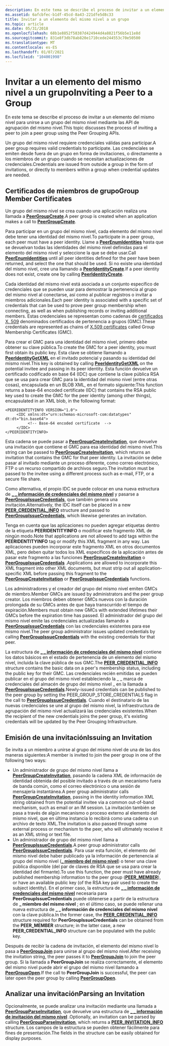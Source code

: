 ```yaml
---
description: En este tema se describe el proceso de invitar a un elemento del mismo nivel para unirse a un grupo del mismo nivel mediante las API de agrupación del mismo nivel.
ms.assetid: 6afcbfec-b1df-45cd-8a43-221dfe5d8c33
title: Invitar a un elemento del mismo nivel a un grupo
ms.topic: article
ms.date: 05/31/2018
ms.openlocfilehash: 68b1e8852f58387d424944d4a8821f56b5e11e8d
ms.sourcegitcommit: 831e8f3db78ab820e1710cede244553c70e50500
ms.translationtype: MT
ms.contentlocale: es-ES
ms.lasthandoff: 01/07/2021
ms.locfileid: "104001998"
---
```

# <a name="inviting-a-peer-to-a-group"></a><span data-ttu-id="373f2-103">Invitar a un elemento del mismo nivel a un grupo</span><span class="sxs-lookup"><span data-stu-id="373f2-103">Inviting a Peer to a Group</span></span>

<span data-ttu-id="373f2-104">En este tema se describe el proceso de invitar a un elemento del mismo nivel para unirse a un grupo del mismo nivel mediante las API de agrupación del mismo nivel.</span><span class="sxs-lookup"><span data-stu-id="373f2-104">This topic discusses the process of inviting a peer to join a peer group using the Peer Grouping APIs.</span></span>

<span data-ttu-id="373f2-105">Un grupo del mismo nivel requiere credenciales válidas para participar.</span><span class="sxs-lookup"><span data-stu-id="373f2-105">A peer group requires valid credentials to participate.</span></span> <span data-ttu-id="373f2-106">Las credenciales se emiten desde fuera de un grupo en forma de invitaciones, o directamente a los miembros de un grupo cuando se necesitan actualizaciones de credenciales.</span><span class="sxs-lookup"><span data-stu-id="373f2-106">Credentials are issued from outside a group in the form of invitations, or directly to members within a group when credential updates are needed.</span></span>

## <a name="group-member-certificates"></a><span data-ttu-id="373f2-107">Certificados de miembros de grupo</span><span class="sxs-lookup"><span data-stu-id="373f2-107">Group Member Certificates</span></span>

<span data-ttu-id="373f2-108">Un grupo del mismo nivel se crea cuando una aplicación realiza una llamada a [**PeerGroupCreate**](/windows/desktop/api/P2P/nf-p2p-peergroupcreate).</span><span class="sxs-lookup"><span data-stu-id="373f2-108">A peer group is created when an application makes a call to [**PeerGroupCreate**](/windows/desktop/api/P2P/nf-p2p-peergroupcreate).</span></span>

<span data-ttu-id="373f2-109">Para participar en un grupo del mismo nivel, cada elemento del mismo nivel debe tener una identidad del mismo nivel.</span><span class="sxs-lookup"><span data-stu-id="373f2-109">To participate in a peer group, each peer must have a peer identity.</span></span> <span data-ttu-id="373f2-110">Llame a [**PeerEnumIdentities**](/windows/desktop/api/P2P/nf-p2p-peerenumidentities) hasta que se devuelvan todas las identidades del mismo nivel definidas para el elemento del mismo nivel y seleccione la que se debe usar.</span><span class="sxs-lookup"><span data-stu-id="373f2-110">Call [**PeerEnumIdentities**](/windows/desktop/api/P2P/nf-p2p-peerenumidentities) until all peer identities defined for the peer have been returned, and select the one that should be used.</span></span> <span data-ttu-id="373f2-111">Si no existe una identidad del mismo nivel, cree una llamando a [**PeerIdentityCreate**](/windows/desktop/api/P2P/nf-p2p-peeridentitycreate).</span><span class="sxs-lookup"><span data-stu-id="373f2-111">If a peer identity does not exist, create one by calling [**PeerIdentityCreate**](/windows/desktop/api/P2P/nf-p2p-peeridentitycreate).</span></span>

<span data-ttu-id="373f2-112">Cada identidad del mismo nivel está asociada a un conjunto específico de credenciales que se pueden usar para demostrar la pertenencia al grupo del mismo nivel al conectarse, así como al publicar registros o invitar a miembros adicionales.</span><span class="sxs-lookup"><span data-stu-id="373f2-112">Each peer identity is associated with a specific set of credentials that can be used to prove peer group membership when connecting, as well as when publishing records or inviting additional members.</span></span> <span data-ttu-id="373f2-113">Estas credenciales se representan como cadenas de [certificados X. 509](https://www.ietf.org/rfc/rfc2511.txt) denominados certificados de pertenencia a grupos (GMC).</span><span class="sxs-lookup"><span data-stu-id="373f2-113">These credentials are represented as chains of [X.509 certificates](https://www.ietf.org/rfc/rfc2511.txt) called Group Membership Certificates (GMC).</span></span>

<span data-ttu-id="373f2-114">Para crear el GMC para una identidad del mismo nivel, primero debe obtener su clave pública.</span><span class="sxs-lookup"><span data-stu-id="373f2-114">To create the GMC for a peer identity, you must first obtain its public key.</span></span> <span data-ttu-id="373f2-115">Esta clave se obtiene llamando a [**PeerIdentityGetXML**](/windows/desktop/api/P2P/nf-p2p-peeridentitygetxml) en el invitado potencial y pasando su identidad del mismo nivel.</span><span class="sxs-lookup"><span data-stu-id="373f2-115">This key is obtained by calling [**PeerIdentityGetXML**](/windows/desktop/api/P2P/nf-p2p-peeridentitygetxml) on the potential invitee and passing in its peer identity.</span></span> <span data-ttu-id="373f2-116">Esta función devuelve un certificado codificado en base 64 (IDC) que contiene la clave pública RSA que se usa para crear GMC para la identidad del mismo nivel (entre otras cosas), encapsulada en un BLOB XML, en el formato siguiente:</span><span class="sxs-lookup"><span data-stu-id="373f2-116">This function returns a base-64 encoded certificate (IDC) that contains the RSA public key used to create the GMC for the peer identity (among other things), encapsulated in an XML blob, in the following format:</span></span>

``` syntax
<PEERIDENTITYINFO VERSION="1.0">
     <IDC xmlns:dt="urn:schemas-microsoft-com:datatypes" dt:dt="bin.base64">
          <!-- Base-64 encoded certificate  -->
     </IDC>
</PEERIDENTITYINFO>
```

<span data-ttu-id="373f2-117">Esta cadena se puede pasar a [**PeerGroupCreateInvitation**](/windows/desktop/api/P2P/nf-p2p-peergroupcreateinvitation), que devuelve una invitación que contiene el GMC para esa identidad del mismo nivel.</span><span class="sxs-lookup"><span data-stu-id="373f2-117">This string can be passed to [**PeerGroupCreateInvitation**](/windows/desktop/api/P2P/nf-p2p-peergroupcreateinvitation), which returns an invitation that contains the GMC for that peer identity.</span></span> <span data-ttu-id="373f2-118">La invitación se debe pasar al invitado mediante un proceso diferente, como correo electrónico, FTP o un recurso compartido de archivos seguro.</span><span class="sxs-lookup"><span data-stu-id="373f2-118">The invitation must be passed to the invitee using a different process such as e-mail, FTP, or a secure file share.</span></span>

<span data-ttu-id="373f2-119">Como alternativa, el propio IDC se puede colocar en una nueva estructura de [**\_ \_ información de credenciales del mismo nivel**](/windows/desktop/api/P2P/ns-p2p-peer_credential_info) y pasarse a [**PeerGroupIssueCredentials**](/windows/desktop/api/P2P/nf-p2p-peergroupissuecredentials), que también genera una invitación.</span><span class="sxs-lookup"><span data-stu-id="373f2-119">Alternatively, the IDC itself can be placed in a new [**PEER\_CREDENTIAL\_INFO**](/windows/desktop/api/P2P/ns-p2p-peer_credential_info) structure and passed to [**PeerGroupIssueCredentials**](/windows/desktop/api/P2P/nf-p2p-peergroupissuecredentials), which likewise generates an invitation.</span></span>

<span data-ttu-id="373f2-120">Tenga en cuenta que las aplicaciones no pueden agregar etiquetas dentro de la etiqueta **PEERIDENTITYINFO** o modificar este fragmento XML de ningún modo.</span><span class="sxs-lookup"><span data-stu-id="373f2-120">Note that applications are not allowed to add tags within the **PEERIDENTITYINFO** tag or modify this XML fragment in any way.</span></span> <span data-ttu-id="373f2-121">Las aplicaciones pueden incorporar este fragmento XML en otros documentos XML, pero deben quitar todos los XML específicos de la aplicación antes de pasar este fragmento a las funciones [**PeerGroupCreateInvitation**](/windows/desktop/api/P2P/nf-p2p-peergroupcreateinvitation) o [**PeerGroupIssueCredentials**](/windows/desktop/api/P2P/nf-p2p-peergroupissuecredentials) .</span><span class="sxs-lookup"><span data-stu-id="373f2-121">Applications are allowed to incorporate this XML fragment into other XML documents, but must strip out all application-specific XML before passing this fragment to the [**PeerGroupCreateInvitation**](/windows/desktop/api/P2P/nf-p2p-peergroupcreateinvitation) or [**PeerGroupIssueCredentials**](/windows/desktop/api/P2P/nf-p2p-peergroupissuecredentials) functions.</span></span>

<span data-ttu-id="373f2-122">Los administradores y el creador del grupo del mismo nivel emiten GMCs de miembro.</span><span class="sxs-lookup"><span data-stu-id="373f2-122">Member GMCs are issued by administrators and the peer group creator.</span></span> <span data-ttu-id="373f2-123">Los miembros deben obtener GMCs nuevos con la duración prolongada de su GMCs antes de que haya transcurrido el tiempo de expiración.</span><span class="sxs-lookup"><span data-stu-id="373f2-123">Members must obtain new GMCs with extended lifetimes their GMCs before the expiration time has passed.</span></span> <span data-ttu-id="373f2-124">El administrador del grupo del mismo nivel emite las credenciales actualizadas llamando a [**PeerGroupIssueCredentials**](/windows/desktop/api/P2P/nf-p2p-peergroupissuecredentials) con las credenciales existentes para ese mismo nivel.</span><span class="sxs-lookup"><span data-stu-id="373f2-124">The peer group administrator issues updated credentials by calling [**PeerGroupIssueCredentials**](/windows/desktop/api/P2P/nf-p2p-peergroupissuecredentials) with the existing credentials for that peer.</span></span>

<span data-ttu-id="373f2-125">La estructura de [**\_ \_ información de credenciales del mismo nivel**](/windows/desktop/api/P2P/ns-p2p-peer_credential_info) contiene los datos básicos en el estado de pertenencia de un elemento del mismo nivel, incluida la clave pública de sus GMC.</span><span class="sxs-lookup"><span data-stu-id="373f2-125">The [**PEER\_CREDENTIAL\_INFO**](/windows/desktop/api/P2P/ns-p2p-peer_credential_info) structure contains the basic data on a peer's membership status, including the public key for their GMC.</span></span> <span data-ttu-id="373f2-126">Las credenciales recién emitidas se pueden publicar en el grupo del mismo nivel estableciendo la \_ \_ marca de credenciales del almacén de grupo del mismo nivel \_ en la llamada a [**PeerGroupIssueCredentials**](/windows/desktop/api/P2P/nf-p2p-peergroupissuecredentials).</span><span class="sxs-lookup"><span data-stu-id="373f2-126">Newly-issued credentials can be published to the peer group by setting the PEER\_GROUP\_STORE\_CREDENTIALS flag in the call to [**PeerGroupIssueCredentials**](/windows/desktop/api/P2P/nf-p2p-peergroupissuecredentials).</span></span> <span data-ttu-id="373f2-127">Cuando el destinatario de las nuevas credenciales se une al grupo del mismo nivel, la infraestructura de agrupación del mismo nivel actualizará las credenciales existentes.</span><span class="sxs-lookup"><span data-stu-id="373f2-127">When the recipient of the new credentials joins the peer group, it's existing credentials will be updated by the Peer Grouping Infrastructure.</span></span>

## <a name="issuing-an-invitation"></a><span data-ttu-id="373f2-128">Emisión de una invitación</span><span class="sxs-lookup"><span data-stu-id="373f2-128">Issuing an Invitation</span></span>

<span data-ttu-id="373f2-129">Se invita a un miembro a unirse al grupo del mismo nivel de una de las dos maneras siguientes:</span><span class="sxs-lookup"><span data-stu-id="373f2-129">A member is invited to join the peer group in one of the following two ways:</span></span>

-   <span data-ttu-id="373f2-130">Un administrador de grupo del mismo nivel llama a [**PeerGroupCreateInvitation**](/windows/desktop/api/P2P/nf-p2p-peergroupcreateinvitation), pasando la cadena XML de información de identidad obtenida del posible invitado a través de un mecanismo fuera de banda común, como el correo electrónico o una sesión de mensajería instantánea.</span><span class="sxs-lookup"><span data-stu-id="373f2-130">A peer group administrator calls [**PeerGroupCreateInvitation**](/windows/desktop/api/P2P/nf-p2p-peergroupcreateinvitation), passing in the identity information XML string obtained from the potential invitee via a common out-of-band mechanism, such as email or an IM session.</span></span> <span data-ttu-id="373f2-131">La invitación también se pasa a través de algún mecanismo o proceso externo al elemento del mismo nivel, que en última instancia lo recibirá como una cadena o un archivo de texto XML.</span><span class="sxs-lookup"><span data-stu-id="373f2-131">The invitation is also passed through some external process or mechanism to the peer, who will ultimately receive it as an XML string or text file.</span></span>
-   <span data-ttu-id="373f2-132">Un administrador de grupo del mismo nivel llama a [**PeerGroupIssueCredentials**](/windows/desktop/api/P2P/nf-p2p-peergroupissuecredentials).</span><span class="sxs-lookup"><span data-stu-id="373f2-132">A peer group administrator calls [**PeerGroupIssueCredentials**](/windows/desktop/api/P2P/nf-p2p-peergroupissuecredentials).</span></span> <span data-ttu-id="373f2-133">Para usar esta función, el elemento del mismo nivel debe haber publicado ya la información de pertenencia al grupo del mismo nivel ([**\_ miembro del mismo nivel**](/windows/desktop/api/P2P/ns-p2p-peer_member)) o tener una clave pública disponible (del par de claves de RSA que se usa para crear la identidad del firmante).</span><span class="sxs-lookup"><span data-stu-id="373f2-133">To use this function, the peer must have already published membership information to the peer group ([**PEER\_MEMBER**](/windows/desktop/api/P2P/ns-p2p-peer_member)), or have an available public key (of the RSA key pair used to create the subject identity).</span></span> <span data-ttu-id="373f2-134">En el primer caso, la estructura de [**\_ \_ información de credenciales del mismo nivel**](/windows/desktop/api/P2P/ns-p2p-peer_credential_info) necesaria para **PeerGroupIssueCredentials** puede obtenerse a partir de la estructura de **\_ miembro del mismo nivel** ; en el último caso, se puede rellenar una nueva estructura de **\_ \_ información de credenciales del mismo nivel** con la clave pública.</span><span class="sxs-lookup"><span data-stu-id="373f2-134">In the former case, the [**PEER\_CREDENTIAL\_INFO**](/windows/desktop/api/P2P/ns-p2p-peer_credential_info) structure required for **PeerGroupIssueCredentials** can be obtained from the **PEER\_MEMBER** structure; in the latter case, a new **PEER\_CREDENTIAL\_INFO** structure can be populated with the public key.</span></span>

<span data-ttu-id="373f2-135">Después de recibir la cadena de invitación, el elemento del mismo nivel lo pasa a [**PeerGroupJoin**](/windows/desktop/api/P2P/nf-p2p-peergroupjoin) para unirse al grupo del mismo nivel.</span><span class="sxs-lookup"><span data-stu-id="373f2-135">After receiving the invitation string, the peer passes it to [**PeerGroupJoin**](/windows/desktop/api/P2P/nf-p2p-peergroupjoin) to join the peer group.</span></span> <span data-ttu-id="373f2-136">Si la llamada a **PeerGroupJoin** se realiza correctamente, el elemento del mismo nivel puede abrir el grupo del mismo nivel llamando a [**PeerGroupOpen**](/windows/desktop/api/P2P/nf-p2p-peergroupopen).</span><span class="sxs-lookup"><span data-stu-id="373f2-136">If the call to **PeerGroupJoin** is successful, the peer can later open the peer group by calling [**PeerGroupOpen**](/windows/desktop/api/P2P/nf-p2p-peergroupopen).</span></span>

## <a name="parsing-an-invitation"></a><span data-ttu-id="373f2-137">Analizar una invitación</span><span class="sxs-lookup"><span data-stu-id="373f2-137">Parsing an Invitation</span></span>

<span data-ttu-id="373f2-138">Opcionalmente, se puede analizar una invitación mediante una llamada a [**PeerGroupParseInvitation**](/windows/desktop/api/P2P/nf-p2p-peergroupparseinvitation), que devuelve una estructura de [**\_ \_ información de invitación del mismo nivel**](/windows/desktop/api/P2P/ns-p2p-peer_invitation_info) .</span><span class="sxs-lookup"><span data-stu-id="373f2-138">Optionally, an invitation can be parsed by calling [**PeerGroupParseInvitation**](/windows/desktop/api/P2P/nf-p2p-peergroupparseinvitation), which returns a [**PEER\_INVITATION\_INFO**](/windows/desktop/api/P2P/ns-p2p-peer_invitation_info) structure.</span></span> <span data-ttu-id="373f2-139">Los campos de la estructura se pueden obtener fácilmente para fines de presentación.</span><span class="sxs-lookup"><span data-stu-id="373f2-139">The fields in the structure can be easily obtained for display purposes.</span></span>

 

 



